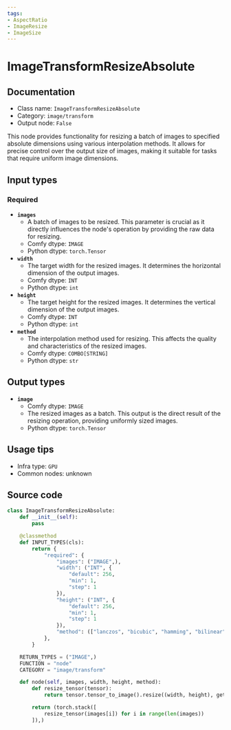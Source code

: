 ```yaml
---
tags:
- AspectRatio
- ImageResize
- ImageSize
---
```


# ImageTransformResizeAbsolute
## Documentation
- Class name: `ImageTransformResizeAbsolute`
- Category: `image/transform`
- Output node: `False`

This node provides functionality for resizing a batch of images to specified absolute dimensions using various interpolation methods. It allows for precise control over the output size of images, making it suitable for tasks that require uniform image dimensions.
## Input types
### Required
- **`images`**
    - A batch of images to be resized. This parameter is crucial as it directly influences the node's operation by providing the raw data for resizing.
    - Comfy dtype: `IMAGE`
    - Python dtype: `torch.Tensor`
- **`width`**
    - The target width for the resized images. It determines the horizontal dimension of the output images.
    - Comfy dtype: `INT`
    - Python dtype: `int`
- **`height`**
    - The target height for the resized images. It determines the vertical dimension of the output images.
    - Comfy dtype: `INT`
    - Python dtype: `int`
- **`method`**
    - The interpolation method used for resizing. This affects the quality and characteristics of the resized images.
    - Comfy dtype: `COMBO[STRING]`
    - Python dtype: `str`
## Output types
- **`image`**
    - Comfy dtype: `IMAGE`
    - The resized images as a batch. This output is the direct result of the resizing operation, providing uniformly sized images.
    - Python dtype: `torch.Tensor`
## Usage tips
- Infra type: `GPU`
- Common nodes: unknown


## Source code
```python
class ImageTransformResizeAbsolute:
    def __init__(self):
        pass

    @classmethod
    def INPUT_TYPES(cls):
        return {
            "required": {
                "images": ("IMAGE",),
                "width": ("INT", {
                    "default": 256,
                    "min": 1,
                    "step": 1
                }),
                "height": ("INT", {
                    "default": 256,
                    "min": 1,
                    "step": 1
                }),
                "method": (["lanczos", "bicubic", "hamming", "bilinear", "box", "nearest"],),
            },
        }

    RETURN_TYPES = ("IMAGE",)
    FUNCTION = "node"
    CATEGORY = "image/transform"

    def node(self, images, width, height, method):
        def resize_tensor(tensor):
            return tensor.tensor_to_image().resize((width, height), get_sampler_by_name(method)).image_to_tensor()

        return (torch.stack([
            resize_tensor(images[i]) for i in range(len(images))
        ]),)

```
